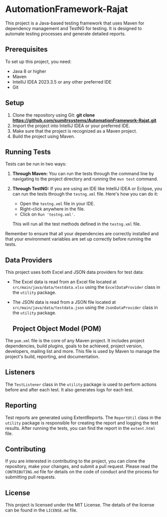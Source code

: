 ﻿# AutomationFramework-Rajat

This project is a Java-based testing framework that uses Maven for dependency management and TestNG for testing. It is designed to automate testing processes and generate detailed reports.

## Prerequisites

To set up this project, you need:

- Java 8 or higher
- Maven
- IntelliJ IDEA 2023.3.5 or any other preferred IDE
- Git

## Setup

1. Clone the repository using Git:
**git clone https://github.com/sumitrsystems/AutomationFramework-Rajat.git**
2. Import the project into IntelliJ IDEA or your preferred IDE.
3. Make sure that the project is recognized as a Maven project.
4. Build the project using Maven.

## Running Tests

Tests can be run in two ways:

1. **Through Maven:** You can run the tests through the command line by navigating to the project directory and running the `mvn test` command.

2. **Through TestNG:** If you are using an IDE like IntelliJ IDEA or Eclipse, you can run the tests through the `testng.xml` file. Here's how you can do it:

   - Open the `testng.xml` file in your IDE.
   - Right-click anywhere in the file.
   - Click on `Run 'testng.xml'`.
   
   This will run all the test methods defined in the `testng.xml` file.

Remember to ensure that all your dependencies are correctly installed and that your environment variables are set up correctly before running the tests.

## Data Providers

This project uses both Excel and JSON data providers for test data:

- The Excel data is read from an Excel file located at `src/main/java/data/testdata.xlsx` using the `ExcelDataProvider` class in the `utility` package.
- The JSON data is read from a JSON file located at `src/main/java/data/testdata.json` using the `JsonDataProvider` class in the `utility` package.

  ## Project Object Model (POM)

The `pom.xml` file is the core of any Maven project. It includes project dependencies, build plugins, goals to be achieved, project version, developers, mailing list and more. This file is used by Maven to manage the project's build, reporting, and documentation.

## Listeners

The `TestListener` class in the `utility` package is used to perform actions before and after each test. It also generates logs for each test.

## Reporting

Test reports are generated using ExtentReports. The `ReportUtil` class in the `utility` package is responsible for creating the report and logging the test results. After running the tests, you can find the report in the `extent.html` file.

## Contributing

If you are interested in contributing to the project, you can clone the repository, make your changes, and submit a pull request. Please read the `CONTRIBUTING.md` file for details on the code of conduct and the process for submitting pull requests.

## License

This project is licensed under the MIT License. The details of the license can be found in the `LICENSE.md` file.
